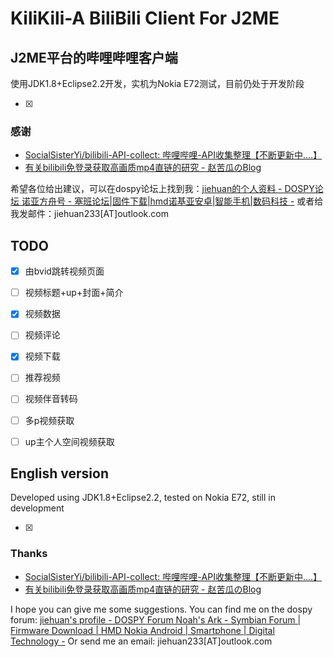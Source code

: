 # KiliKili-A BiliBili Client For J2ME

## J2ME平台的哔哩哔哩客户端

使用JDK1.8+Eclipse2.2开发，实机为Nokia E72测试，目前仍处于开发阶段

* [x] 

### 感谢

* [SocialSisterYi/bilibili-API-collect: 哔哩哔哩-API收集整理【不断更新中....】](https://github.com/SocialSisterYi/bilibili-API-collect)
* [有关bilibili免登录获取高画质mp4直链的研究 - 赵苦瓜のBlog](https://blog.jixiaob.cn/?post=113)

希望各位给出建议，可以在dospy论坛上找到我：[jiehuan的个人资料 - DOSPY论坛 诺亚方舟号 - 塞班论坛|固件下载|hmd诺基亚安卓|智能手机|数码科技 -](https://www.dospy.wang/space-uid-45511.html)
或者给我发邮件：jiehuan233[AT]outlook.com

## TODO

- [x] 由bvid跳转视频页面

- [ ] 视频标题+up+封面+简介

- [x] 视频数据

- [ ] 视频评论

- [x] 视频下载

- [ ] 推荐视频

- [ ] 视频伴音转码

- [ ] 多p视频获取

- [ ] up主个人空间视频获取

## English version

Developed using JDK1.8+Eclipse2.2, tested on Nokia E72, still in development

* [x] 

### Thanks

* [SocialSisterYi/bilibili-API-collect: 哔哩哔哩-API收集整理【不断更新中....】](https://github.com/SocialSisterYi/bilibili-API-collect)
* [有关bilibili免登录获取高画质mp4直链的研究 - 赵苦瓜のBlog](https://blog.jixiaob.cn/?post=113)

I hope you can give me some suggestions. You can find me on the dospy forum: [jiehuan's profile - DOSPY Forum Noah's Ark - Symbian Forum | Firmware Download | HMD Nokia Android | Smartphone | Digital Technology -](https://www.dospy.wang/space-uid-45511.html)
Or send me an email: jiehuan233[AT]outlook.com

